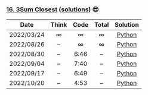 ### [16. 3Sum Closest](https://leetcode.com/problems/3sum-closest/) ([solutions](https://github.com/jxcrw/enigmata/blob/main/leetcode/16.%203Sum%20Closest)) 😎

|    Date    | Think | Code | Total |                                                    Solution                                                    |
|:----------:|:-----:|:----:|:-----:|:--------------------------------------------------------------------------------------------------------------:|
| 2022/03/24 |   ∞   |  ∞   |   ∞   |      [Python](https://github.com/jxcrw/enigmata/blob/main/leetcode/16.%203Sum%20Closest/3sum_closest.py)       |
| 2022/08/26 |   –   |  ∞   |   ∞   | [Python](https://github.com/jxcrw/enigmata/blob/main/leetcode/16.%203Sum%20Closest/3sum_closest_2022-08-26.py) |
| 2022/08/30 |   –   | 6:46 |   –   | [Python](https://github.com/jxcrw/enigmata/blob/main/leetcode/16.%203Sum%20Closest/3sum_closest_2022-08-30.py) |
| 2022/09/04 |   –   | 7:40 |   –   | [Python](https://github.com/jxcrw/enigmata/blob/main/leetcode/16.%203Sum%20Closest/3sum_closest_2022-09-04.py) |
| 2022/09/17 |   –   | 6:49 |   –   | [Python](https://github.com/jxcrw/enigmata/blob/main/leetcode/16.%203Sum%20Closest/3sum_closest_2022-09-17.py) |
| 2022/10/20 |   –   | 4:53 |   –   | [Python](https://github.com/jxcrw/enigmata/blob/main/leetcode/16.%203Sum%20Closest/3sum_closest_2022-10-20.py) |
